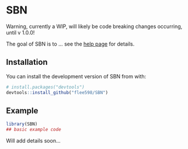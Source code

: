 
<!-- README.md is generated from README.Rmd. Please edit that file -->

# SBN

<!-- badges: start -->
<!-- badges: end -->

Warning, currently a WIP, will likely be code breaking changes
occurring, until v 1.0.0!

The goal of SBN is to … see the [help
page](https://flee598.github.io/SBN/) for details.

## Installation

You can install the development version of SBN from with:

``` r
# install.packages("devtools")
devtools::install_github("flee598/SBN")
```

## Example

``` r
library(SBN)
## basic example code
```

Will add details soon…
